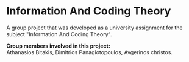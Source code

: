 # Information And Coding Theory
A group project that was developed as a university assignment for the subject "Information And Coding Theory".

**Group members involved in this project:**<br>
Athanasios Bitakis, Dimitrios Panagiotopoulos, Avgerinos christos.
